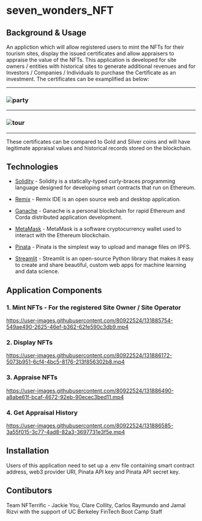 # seven_wonders_NFT

## Background & Usage
An appliction which will allow registered users to mint the NFTs for their tourism sites, display the issued certificates and allow appraisers to appraise the value of the NFTs. This application is developed for site owners / entities with historical sites to generate additional revenues and for Investors / Companies / Individuals to purchase the Certificate as an investment. The certificates can be examplified as below:

---
### ![party](https://github.com/Jyou965/Project_3_seven_wonders_NFT/blob/master/Pictures/Taj_Mahal_Party.png)
---
### ![tour](https://github.com/Jyou965/Project_3_seven_wonders_NFT/blob/master/Pictures/Taj_Mahal_Tour.png)
---
These certificates can be compared to Gold and Silver coins and will have legitimate appraisal values and historical records stored on the blockchain.

## Technologies
* [Solidity](https://soliditylang.org/) - Solidity is a statically-typed curly-braces programming language designed for developing smart contracts that run on Ethereum.

* [Remix](https://remix.ethereum.org) - Remix IDE is an open source web and desktop application.

* [Ganache](https://www.trufflesuite.com/ganache) - Ganache is a personal blockchain for rapid Ethereum and Corda distributed application development.

* [MetaMask](https://metamask.io/) - MetaMask is a software cryptocurrency wallet used to interact with the Ethereum blockchain.

* [Pinata](https://www.pinata.cloud/) - Pinata is the simplest way to upload and manage files on IPFS.

* [Streamlit](https://streamlit.io/) - Streamlit is an open-source Python library that makes it easy to create and share beautiful, custom web apps for machine learning and data science.

## Application Components
### 1. Mint NFTs - For the registered Site Owner / Site Operator

https://user-images.githubusercontent.com/80922524/131885754-549ae490-2625-46ef-b362-62fe590c3db9.mp4

### 2. Display NFTs

https://user-images.githubusercontent.com/80922524/131886172-5073b951-6cf4-4bc5-8176-213f856302b8.mp4

### 3. Appraise NFTs

https://user-images.githubusercontent.com/80922524/131886490-a8abe61f-bcaf-4672-92eb-90ecec3bed11.mp4

### 4. Get Appraisal History

https://user-images.githubusercontent.com/80922524/131886585-3a55f015-3c77-4ad8-82a3-3697731e3f5e.mp4


## Installation

Users of this application need to set up a .env file containing smart contract address, web3 provider URI, Pinata API key and Pinata API secret key.

## Contibutors
Team NFTerrific - Jackie You, Clare Collity, Carlos Raymundo and Jamal Rizvi with the support of UC Berkeley FinTech Boot Camp Staff
